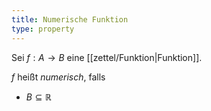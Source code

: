 ```yaml
---
title: Numerische Funktion
type: property
---
```


Sei $f : A \to B$ eine [[zettel/Funktion|Funktion]].

$f$ heißt *numerisch*, falls
- $B \subseteq \mathbb{R}$